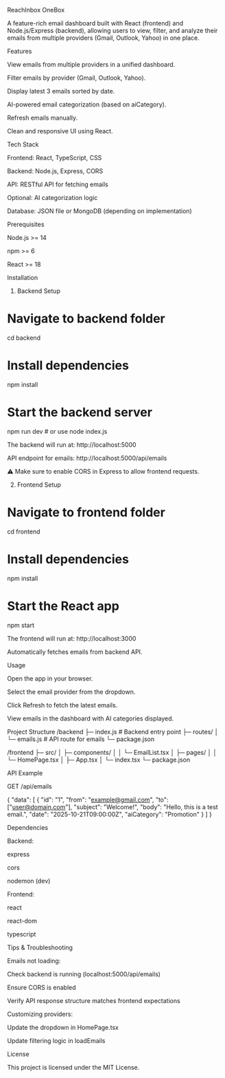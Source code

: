 ReachInbox OneBox

A feature-rich email dashboard built with React (frontend) and Node.js/Express (backend), allowing users to view, filter, and analyze their emails from multiple providers (Gmail, Outlook, Yahoo) in one place.

Features

View emails from multiple providers in a unified dashboard.

Filter emails by provider (Gmail, Outlook, Yahoo).

Display latest 3 emails sorted by date.

AI-powered email categorization (based on aiCategory).

Refresh emails manually.

Clean and responsive UI using React.

Tech Stack

Frontend: React, TypeScript, CSS

Backend: Node.js, Express, CORS

API: RESTful API for fetching emails

Optional: AI categorization logic

Database: JSON file or MongoDB (depending on implementation)

Prerequisites

Node.js >= 14

npm >= 6

React >= 18

Installation
1. Backend Setup
# Navigate to backend folder
cd backend

# Install dependencies
npm install

# Start the backend server
npm run dev   # or use node index.js


The backend will run at: http://localhost:5000

API endpoint for emails: http://localhost:5000/api/emails

⚠️ Make sure to enable CORS in Express to allow frontend requests.

2. Frontend Setup
# Navigate to frontend folder
cd frontend

# Install dependencies
npm install

# Start the React app
npm start


The frontend will run at: http://localhost:3000

Automatically fetches emails from backend API.

Usage

Open the app in your browser.

Select the email provider from the dropdown.

Click Refresh to fetch the latest emails.

View emails in the dashboard with AI categories displayed.

Project Structure
/backend
  ├─ index.js            # Backend entry point
  ├─ routes/
  │   └─ emails.js       # API route for emails
  └─ package.json

/frontend
  ├─ src/
  │   ├─ components/
  │   │   └─ EmailList.tsx
  │   ├─ pages/
  │   │   └─ HomePage.tsx
  │   ├─ App.tsx
  │   └─ index.tsx
  └─ package.json

API Example

GET /api/emails

{
  "data": [
    {
      "id": "1",
      "from": "example@gmail.com",
      "to": ["user@domain.com"],
      "subject": "Welcome!",
      "body": "Hello, this is a test email.",
      "date": "2025-10-21T09:00:00Z",
      "aiCategory": "Promotion"
    }
  ]
}

Dependencies

Backend:

express

cors

nodemon (dev)

Frontend:

react

react-dom

typescript

Tips & Troubleshooting

Emails not loading:

Check backend is running (localhost:5000/api/emails)

Ensure CORS is enabled

Verify API response structure matches frontend expectations

Customizing providers:

Update the dropdown in HomePage.tsx

Update filtering logic in loadEmails

License

This project is licensed under the MIT License.
